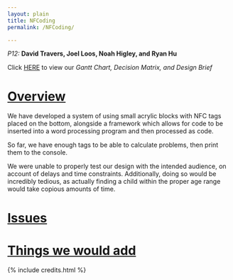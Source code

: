 ```yaml
---
layout: plain
title: NFCoding
permalink: /NFCoding/

---
```



<p><i>P12: </i><b>David Travers, Joel Loos, Noah Higley, and Ryan Hu</b></p>
<p></p>
<p>Click <a href="/NFCoding/docs/">HERE</a> to view our <i>Gantt Chart, Decision Matrix, and Design Brief</i></p>
<h1><a href="/NFCoding/overview/">Overview</a></h1>
<p>We have developed a system of using small acrylic blocks with NFC tags placed on the bottom, alongside a framework which allows for code to be inserted into a word processing program and then processed as code.</p>
<p>So far, we have enough tags to be able to calculate problems, then print them to the console.</p>
<p>We were unable to properly test our design with the intended audience, on account of delays and time constraints. Additionally, doing so would be incredibly tedious, as actually finding a child within the proper age range would take copious amounts of time.

<h1><a href="/NFCoding/issues/">Issues</a></h1>


<h1><a href="/NFCoding/things-to-add/">Things we would add</a></h1>






{% include credits.html %}
